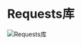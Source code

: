 # Requests库
![Requests库](https://raw.githubusercontent.com/woaielf/woaielf.github.io/master/_posts/media/15247472627137/2.png)